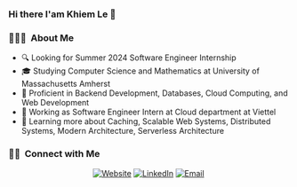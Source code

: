 ### Hi there I'am Khiem Le 👋

<h3> 👨🏻‍💻 &nbsp;About Me </h3>

- 🔍 Looking for Summer 2024 Software Engineer Internship
- 🎓 Studying Computer Science and Mathematics at University of Massachusetts Amherst
- 🌱 Proficient in Backend Development, Databases, Cloud Computing, and Web Development
- 🤔 Working as Software Engineer Intern at Cloud department at Viettel
- 💬 Learning more about Caching, Scalable Web Systems, Distributed Systems, Modern Architecture, Serverless Architecture

<h3> 🤝🏻 &nbsp;Connect with Me </h3>

<p align="center">
<a href="https://khiemle04.com/"><img alt="Website" src="https://img.shields.io/badge/Website-blue?style=flat-square&logo=google-chrome"></a>
<a href="https://www.linkedin.com/in/khiemle04/"><img alt="LinkedIn" src="https://img.shields.io/badge/LinkedIn-blue?style=flat-square&logo=linkedin"></a>
<a href="mailto:khiem17204@gmail.com"><img alt="Email" src="https://img.shields.io/badge/Email-blue?style=flat-square&logo=gmail"></a>
</p>
